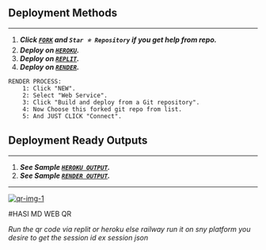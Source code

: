 ## Deployment Methods
---
1.  ***Click [`FORK`](https://github.com/Itxxwasi/WASI-QR/fork) and `Star ⭐ Repository` if you get help from repo.***
2.  ***Deploy on [`HEROKU`](https://dashboard.heroku.com/new?template=https://github.com/Itxxwasi/WASI-QR).***
3.  ***Deploy on [`REPLIT`](https://replit.com/github.com/Itxxwasi/WASI-QR).***
4. ***Deploy on [`RENDER`](https://dashboard.render.com/login).***

```
RENDER PROCESS:
    1: Click "NEW".
    2: Select "Web Service".
    3: Click "Build and deploy from a Git repository".
    4: Now Choose this forked git repo from list.
    5: And JUST CLICK "Connect". 
```
## Deployment Ready Outputs
---
1. ***See Sample [`HEROKU OUTPUT`](https://wasiwas-95abf035a922.herokuapp.com).***
2.  ***See Sample [`RENDER OUTPUT`](https://wasi-qr.onrender.com).***
---


<a href="https://imgbb.com/"><img src="https://i.ibb.co/PNDZJyT/qr-img-1.png" alt="qr-img-1" border="0"></a>

#HASI MD WEB QR

*Run the qr code via replit or heroku else railway run it on sny platform you desire to get the session id ex session json*

